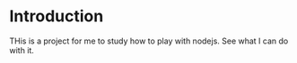 # Introduction

THis is a project for me to study how to play with nodejs.
See what I can do with it.
